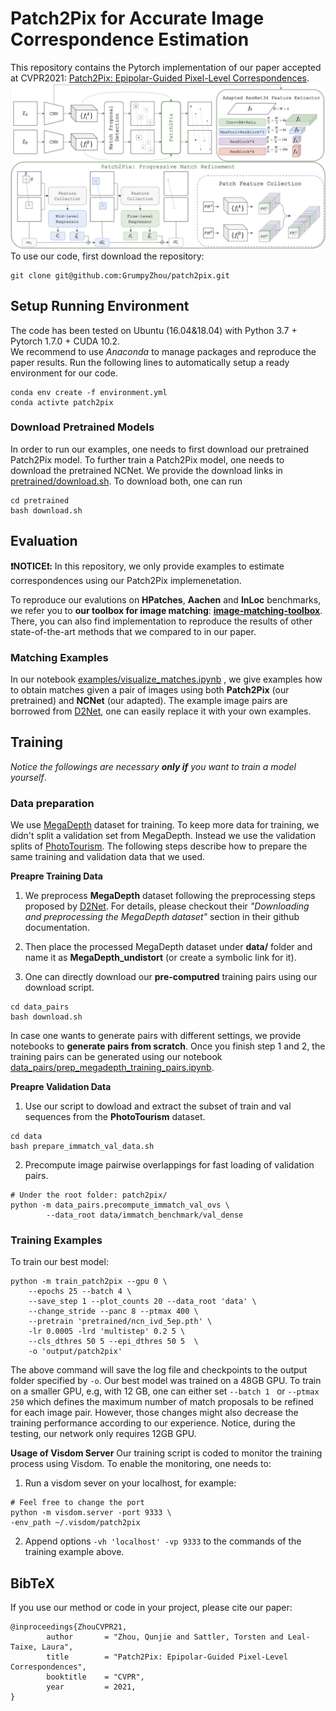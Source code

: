 


# Patch2Pix for Accurate Image Correspondence Estimation
This repository contains the Pytorch implementation of our  paper accepted at CVPR2021: [Patch2Pix: Epipolar-Guided Pixel-Level Correspondences](https://arxiv.org/abs/2012.01909).
![Overview](patch2pix.png)
To use our code, first download the repository:
````
git clone git@github.com:GrumpyZhou/patch2pix.git
````
## Setup Running Environment
The code has been tested on  Ubuntu (16.04&18.04) with Python 3.7 + Pytorch 1.7.0  + CUDA 10.2.  
We recommend to use *Anaconda* to manage packages and reproduce the paper results. Run the following lines to automatically setup a ready environment for our code.
````
conda env create -f environment.yml
conda activte patch2pix
````

### Download Pretrained Models
In order to run our examples, one needs to first download our pretrained Patch2Pix model. To further train a Patch2Pix model, one needs to download the pretrained NCNet. We provide the download links in  [pretrained/download.sh](pretrained/download.sh).
To download both, one can run
````
cd pretrained
bash download.sh
````

## Evaluation
**❗️NOTICE❗️:** In this repository, we only provide examples  to  estimate correspondences using our Patch2Pix implemenetation. 

To reproduce our evalutions on **HPatches**, **Aachen** and **InLoc** benchmarks, we refer you to **our toolbox  for image matching**:  [**image-matching-toolbox**](https://github.com/GrumpyZhou/image-matching-toolbox). There, you can also find implementation to reproduce the results of other state-of-the-art methods that we compared to in our paper.

### Matching Examples
In our notebook [examples/visualize_matches.ipynb](examples/visualize_matches.ipynb) , we give examples how to obtain matches given a pair of images using both **Patch2Pix** (our pretrained) and **NCNet** (our adapted). The example image pairs are borrowed from [D2Net](https://github.com/mihaidusmanu/d2-net), one can easily replace it with your own examples.

## Training
*Notice the followings are necessary **only if** you want to train a model yourself*.
### Data preparation
We use [MegaDepth](https://www.cs.cornell.edu/projects/megadepth/)  dataset for training. 
To keep more data for training, we didn't split a validation set from MegaDepth. Instead we use the validation splits of [PhotoTourism](https://www.cs.ubc.ca/~kmyi/imw2020/data.html).
The following steps describe how to prepare the same training and validation data that we used.
 
**Preapre Training Data**
 1. We preprocess **MegaDepth** dataset following the preprocessing steps proposed by [D2Net](https://github.com/mihaidusmanu/d2-net). For details, please checkout their  *"Downloading and preprocessing the MegaDepth dataset"* section in their github documentation.

 2.  Then place the processed MegaDepth dataset under **data/** folder and name it as **MegaDepth_undistort** (or create a symbolic link for it). 

 3. One can directly download our **pre-computred** training pairs using our download script.
````
cd data_pairs
bash download.sh
````
In case one wants to generate pairs with different settings, we provide notebooks to **generate pairs from scratch**.  Once you finish step 1 and 2, the training pairs can be generated using our notebook [data_pairs/prep_megadepth_training_pairs.ipynb](data_pairs/prep_megadepth_training_pairs.ipynb). 

**Preapre Validation Data**
 1.  Use our script to dowload and extract the subset of train and val sequences from the **PhotoTourism**  dataset.
```
cd data
bash prepare_immatch_val_data.sh
```
 2.  Precompute image pairwise overlappings for fast loading of validation pairs.
```
# Under the root folder: patch2pix/
python -m data_pairs.precompute_immatch_val_ovs \
		--data_root data/immatch_benchmark/val_dense
```

### Training Examples

To train our best model:
````
python -m train_patch2pix --gpu 0 \
    --epochs 25 --batch 4 \
    --save_step 1 --plot_counts 20 --data_root 'data' \
    --change_stride --panc 8 --ptmax 400 \
    --pretrain 'pretrained/ncn_ivd_5ep.pth' \
    -lr 0.0005 -lrd 'multistep' 0.2 5 \
    --cls_dthres 50 5 --epi_dthres 50 5  \
    -o 'output/patch2pix' 
````

The above command will save  the log file and checkpoints to the output folder specified by `-o`. Our best model was trained on a 48GB GPU. 
To train on a smaller GPU, e.g, with 12 GB, one can either set `--batch 1 ` or  `--ptmax 250` which defines the maximum number of match proposals to be refined for each image pair.
However, those changes might also decrease the training performance according to our experience.
Notice, during the testing, our network only requires 12GB GPU.

**Usage of Visdom Server**
Our training script is coded to monitor the training process using Visdom.  To enable the monitoring, one needs to:
1) Run a visdom sever on your localhost, for example: 
```
# Feel free to change the port
python -m visdom.server -port 9333 \
-env_path ~/.visdom/patch2pix
```
2) Append options  `-vh 'localhost' -vp 9333`  to the commands of the training example above.

## BibTeX
If you use our method or code in your project, please cite our paper:
```
@inproceedings{ZhouCVPR21,
        author       = "Zhou, Qunjie and Sattler, Torsten and Leal-Taixe, Laura",
        title        = "Patch2Pix: Epipolar-Guided Pixel-Level Correspondences",
        booktitle    = "CVPR",
        year         = 2021,
}
```



